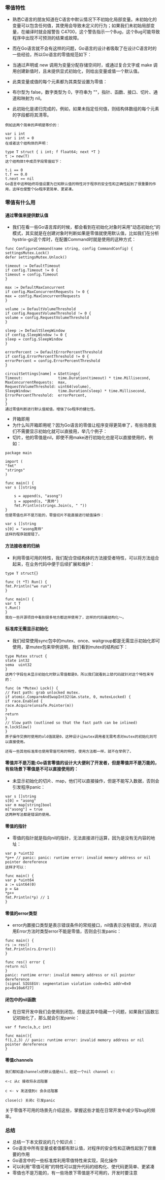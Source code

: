 ### 零值特性
* 熟悉C语言的朋友知道在C语言中默认情况下不初始化局部变量。未初始化的变量可以包含任何值，其使用会导致未定义的行为；如果我们未初始局部变量，在编译时就会报警告 C4700，这个警告指示一个Bug，这个Bug可能导致程序中出现不可预测的结果或故障。
* 而在Go语言就不会有这样的问题，Go语言的设计者吸取了在设计C语言时的一些经验，所以Go语言的零值规范如下：

* 当通过声明或 new 调用为变量分配存储空间时，或通过复合文字或 make 调用创建新值时，且未提供显式初始化，则给出变量或值一个默认值。
* 此类变量或值的每个元素都为其类型设置为零值：
* 布尔型为 false，数字类型为 0，字符串为 ""，指针、函数、接口、切片、通道和映射为 nil。
* 此初始化是递归完成的，例如，如果未指定任何值，则结构体数组的每个元素的字段都将其清零。
```
例如这两个简单的声明是等价的：

var i int
var i int = 0
在或者这个结构体的声明：

type T struct { i int; f float64; next *T }
t := new(T)
这个结构体t中成员字段零值如下：

t.i == 0
t.f == 0.0
t.next == nil
Go语言中这种始终将值设置为已知默认值的特性对于程序的安全性和正确性起到了很重要的作用，这样也使整个Go程序更简单、更紧凑。
```

### 零值有什么用
#### 通过零值来提供默认值
* 我们在看一些Go语言库的时候，都会看到在初始化对象时采用"动态初始化"的模式，其实就是在创建对象时判断如果是零值就使用默认值，比如我们在分析hystrix-go这个库时，在配置Command时就是使用的这种方式：
```
func ConfigureCommand(name string, config CommandConfig) {
settingsMutex.Lock()
defer settingsMutex.Unlock()

timeout := DefaultTimeout
if config.Timeout != 0 {
timeout = config.Timeout
}

max := DefaultMaxConcurrent
if config.MaxConcurrentRequests != 0 {
max = config.MaxConcurrentRequests
}

volume := DefaultVolumeThreshold
if config.RequestVolumeThreshold != 0 {
volume = config.RequestVolumeThreshold
}

sleep := DefaultSleepWindow
if config.SleepWindow != 0 {
sleep = config.SleepWindow
}

errorPercent := DefaultErrorPercentThreshold
if config.ErrorPercentThreshold != 0 {
errorPercent = config.ErrorPercentThreshold
}

circuitSettings[name] = &Settings{
Timeout:                time.Duration(timeout) * time.Millisecond,
MaxConcurrentRequests:  max,
RequestVolumeThreshold: uint64(volume),
SleepWindow:            time.Duration(sleep) * time.Millisecond,
ErrorPercentThreshold:  errorPercent,
}
}
通过零值判断进行默认值赋值，增强了Go程序的健壮性。
```
* 开箱即用
* 为什么叫开箱即用呢？因为Go语言的零值让程序变得更简单了，有些场景我们不需要显示初始化就可以直接用，举几个例子： 
* 切片，他的零值是nil，即使不用make进行初始化也是可以直接使用的，例如：
```
package main

import (
"fmt"
"strings"
)

func main() {
var s []string

    s = append(s, "asong")
    s = append(s, "真帅")
    fmt.Println(strings.Join(s, " "))
}
但是零值也并不是万能的，零值切片不能直接进行赋值操作：

var s []string
s[0] = "asong真帅"
这样的程序就报错了。
```
#### 方法接收者的归纳
* 利用零值可用的特性，我们配合空结构体的方法接受者特性，可以将方法组合起来，在业务代码中便于后续扩展和维护：
```
type T struct{}

func (t *T) Run() {
fmt.Println("we run")
}

func main() {
var t T
t.Run()
}
我在一些开源项目中看到很多地方都这样使用了，这样的代码最结构化～。
```
#### 标准库无需显示初始化
* 我们经常使用sync包中的mutex、once、waitgroup都是无需显示初始化即可使用，拿mutex包来举例说明，我们看到mutex的结构如下：
```
type Mutex struct {
state int32
sema  uint32
}
这两个字段在未显示初始化时默认零值都是0，所以我们就看到上锁代码就针对这个特性来写的：

func (m *Mutex) Lock() {
// Fast path: grab unlocked mutex.
if atomic.CompareAndSwapInt32(&m.state, 0, mutexLocked) {
if race.Enabled {
race.Acquire(unsafe.Pointer(m))
}
return
}
// Slow path (outlined so that the fast path can be inlined)
m.lockSlow()
}
原子操作交换时使用的old值就是0，这种设计让mutex调用者无需考虑对mutex的初始化则可以直接使用。

还有一些其他标准库也使用零值可用的特性，使用方法都一样，就不在举例了。
```
#### 零值并不是万能:Go语言零值的设计大大便利了开发者，但是零值并不是万能的，有些场景下零值是不可以直接使用的：

* 未显示初始化的切片、map，他们可以直接操作，但是不能写入数据，否则会引发程序panic：
```
var s []string
s[0] = "asong"
var m map[string]bool
m["asong"] = true
这两种写法都是错误的使用。
```
#### 零值的指针
* 零值的指针就是指向nil的指针，无法直接进行运算，因为是没有无内容的地址：
```
var p *uint32
*p++ // panic: panic: runtime error: invalid memory address or nil pointer dereference
这样才可以：

func main() {
var p *uint64
a := uint64(0)
p = &a
*p++
fmt.Println(*p) // 1
}
```

#### 零值的error类型
* error内置接口类型是表示错误条件的常规接口，nil值表示没有错误，所以调用Error方法时类型error不能是零值，否则会引发panic：
```
func main() {
rs := res()
fmt.Println(rs.Error())
}

func res() error {
return nil
}
panic: runtime error: invalid memory address or nil pointer dereference
[signal SIGSEGV: segmentation violation code=0x1 addr=0x0 pc=0x10a6f27]

```
#### 闭包中的nil函数
* 在日常开发中我们会使用到闭包，但是这其中隐藏一个问题，如果我们函数忘记初始化了，那么就会引发panic：
```
var f func(a,b,c int)

func main(){
f(1,2,3) // panic: runtime error: invalid memory address or nil pointer dereference
}
```
#### 零值channels
```
我们都知道channels的默认值是nil，给定一个nil channel c:

<-c 从c 接收将永远阻塞

c <- v 发送值到c 会永远阻塞

close(c) 关闭c 引发panic
```
关于零值不可用的场景先介绍这些，掌握这些才能在日常开发中减少写bug的频率。

### 总结
* 总结一下本文叙说的几个知识点：
* Go语言中所有变量或者值都有默认值，对程序的安全性和正确性起到了很重要的作用
* Go语言中的一些标准库利用零值特性来实现，简化操作
* 可以利用"零值可用"的特性可以提升代码的结构化、使代码更简单、更紧凑
* 零值也不是万能的，有一些场景下零值是不可用的，开发时要注意
